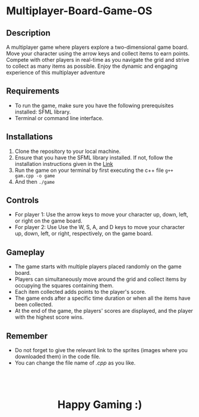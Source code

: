 # Multiplayer-Board-Game-OS

## Description
A multiplayer game where players explore a two-dimensional game board. Move your character using the arrow keys and collect items to earn points. Compete with other players in real-time as you navigate the grid and strive to collect as many items as possible. Enjoy the dynamic and engaging experience of this multiplayer adventure

## Requirements
+ To run the game, make sure you have the following prerequisites installed:
SFML library.
+ Terminal or command line interface.

## Installations
1. Clone the repository to your local machine.
2. Ensure that you have the SFML library installed. If not, follow the installation instructions given in the [Link](https://www.sfml-dev.org/tutorials/2.5/start-linux.php)
3. Run the game on your terminal by first executing the c++ file ` g++ gam.cpp -o game `
4. And then ` ./game `

## Controls
+ For player 1: Use the arrow keys to move your character up, down, left, or right on the game board.
+ For player 2: Use Use the W, S, A, and D keys to move your character up, down, left, or right, respectively, on the game board.

## Gameplay
+ The game starts with multiple players placed randomly on the game board.
+ Players can simultaneously move around the grid and collect items by occupying the squares containing them.
+ Each item collected adds points to the player's score.
+ The game ends after a specific time duration or when all the items have been collected.
+ At the end of the game, the players' scores are displayed, and the player with the highest score wins.

## Remember
+ Do not forget to give the relevant link to the sprites (images where you downloaded them) in the code file.
+ You can change the file name of *.cpp* as you like.  

<br> <br>

 
 <h1 align = "center"> Happy Gaming :) </h1>
